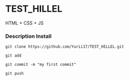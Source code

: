 # TEST_HILLEL
HTML + CSS + JS


### Description Install
`git clone https://github.com/Yurii17/TEST_HILLEL.git`

`git add`

`git commit -m "my first commit"`

`git push`
